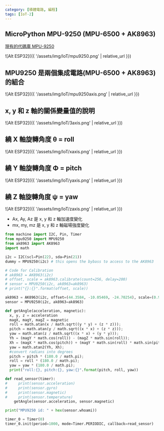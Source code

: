 ```yaml
---
category: [積體電路, 編程]
tags: [IoT-2]
---
```


## MicroPython MPU-9250 (MPU-6500 + AK8963)


[現有的代碼庫 MPU-9250](https://github.com/tuupola/micropython-mpu9250)

![Alt ESP32]({{ '/assets/img/IoT/mpu9250.png' | relative_url }})

## MPU9250 是兩個集成電路(MPU-6500 + AK8963)的組合

![Alt ESP32]({{ '/assets/img/IoT/mpu9250axis.png' | relative_url }})

## x, y 和 z 軸的關係變量值的說明

![Alt ESP32]({{ '/assets/img/IoT/3axis.png' | relative_url }})


## 繞 X 軸旋轉角度 &theta; = roll 

![Alt ESP32]({{ '/assets/img/IoT/xaxis.png' | relative_url }})

## 繞 Y 軸旋轉角度 &Phi; = pitch	

![Alt ESP32]({{ '/assets/img/IoT/yaxis.png' | relative_url }})


## 繞 Z 軸旋轉角度 &psi; = yaw

![Alt ESP32]({{ '/assets/img/IoT/zaxis.png' | relative_url }})

 - Ax, Ay, Az 是 x, y 和 z 軸加速度變化 
 - mx, my, mz 是 x, y 和 z 軸磁場強度變化

```python
from machine import I2C, Pin, Timer
from mpu9250 import MPU9250
from ak8963 import AK8963
import math

i2c = I2C(scl=Pin(22), sda=Pin(21))
dummy = MPU9250(i2c) # this opens the bybass to access to the AK8963

# Code for Calibration
# ak8963 = AK8963(i2c)
# offset, scale = ak8963.calibrate(count=256, delay=200)
# sensor = MPU9250(i2c, ak8963=ak8963)
# print("{}:{}".format(offset, scale))

ak8963 = AK8963(i2c, offset=(44.3584, -10.05469, -24.70254), scale=(0.9937236, 0.9021546, 1.129655))
sensor = MPU9250(i2c, ak8963=ak8963)

def getAngle(acceleration, magnetic):
  x, y, z = acceleration
  magX, magY, magZ = magnetic
  roll = math.atan(x / math.sqrt((y * y) + (z * z)));
  pitch = math.atan(y / math.sqrt((x * x) + (z * z)));
  yaw = math.atan(z / math.sqrt((x * x) + (y * y)));
  Yh = (magY * math.cos(roll)) - (magZ * math.sin(roll));
  Xh = (magX * math.cos(pitch)) + (magY * math.sin(roll) * math.sin(pitch)) + (magZ * math.cos(roll) * math.sin(pitch));
  yaw = math.atan2(Yh, Xh);
  #convert radians into degrees
  pitch = pitch * (180.0 / math.pi); 
  roll = roll * (180.0 / math.pi); 
  yaw = yaw * (180.0 / math.pi); 
  print("roll:{}, pitch:{}, yaw:{}".format(pitch, roll, yaw))

def read_sensor(timer):
#     print(sensor.acceleration)
#     print(sensor.gyro)
#     print(sensor.magnetic)
#     print(sensor.temperature)
    getAngle(sensor.acceleration, sensor.magnetic)

print("MPU9250 id: " + hex(sensor.whoami))

timer_0 = Timer(0)
timer_0.init(period=1000, mode=Timer.PERIODIC, callback=read_sensor)

```    
